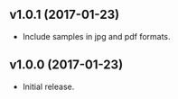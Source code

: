 v1.0.1 (2017-01-23)
--------------------
* Include samples in jpg and pdf formats.

v1.0.0 (2017-01-23)
--------------------
* Initial release.